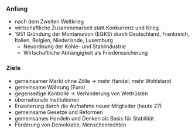 ### Anfang
- nach dem Zweiten Weltkrieg
- wirtschaftliche Zusammenarbeit statt Konkurrenz und Krieg
- 1951 Gründung der Montanunion (EGKS) durch Deutschland, Frankreich, Italien, Belgien, Niederlande, Luxemburg
	- Neuordnung der Kohle- und Stahlindustrie
	- Wirtschaftliche Abhängigkeit als Friedenssicherung

### Ziele
- gemeinsamer Markt ohne Zölle → mehr Handel, mehr Wohlstand
- gemeinsame Währung (Euro)
- gegenseitige Kontrolle → Verhinderung von Wettrüsten
- übernationale Institutionen
- Erweiterung durch die Aufnahme neuer Mitglieder (heute 27)
- gemeinsame Gesetze und Reformen
- gemeinsames Handeln und Denken als Basis für Stabilität
- Förderung von Demokratie, Menschenrechten